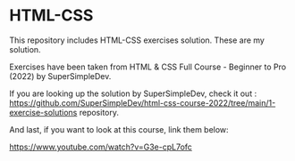 # HTML-CSS
 This repository includes HTML-CSS exercises solution. These are my solution.

 Exercises have been taken from HTML & CSS Full Course - Beginner to Pro (2022) by SuperSimpleDev.

 If you are looking up the solution by SuperSimpleDev,
check it out : 
https://github.com/SuperSimpleDev/html-css-course-2022/tree/main/1-exercise-solutions repository.

And last, if you want to look at this course, link them below:

https://www.youtube.com/watch?v=G3e-cpL7ofc


